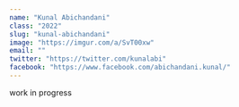 ```yaml
---
name: "Kunal Abichandani"
class: "2022"
slug: "kunal-abichandani"
image: "https://imgur.com/a/SvT00xw"
email: ""
twitter: "https://twitter.com/kunalabi"
facebook: "https://www.facebook.com/abichandani.kunal/"
---
```

work in progress